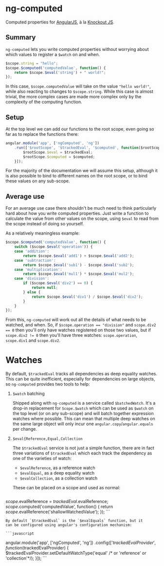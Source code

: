 # ng-computed

Computed properties for [AngularJS][1], à la [Knockout JS][2].

[1]: http://angularjs.org/
[2]: http://knockoutjs.com/

## Summary

`ng-computed` lets you write computed properties without worrying
about which values to register a `$watch` on and when.

```javascript
$scope.string = "hello";
$scope.$computed('computedValue', function() {
    return $scope.$eval('string') + " world!";
});
```

In this case, `$scope.computedValue` will take on the value `"hello
world!"`, while also reacting to changes to `$scope.string`. While
this case is almost trivial, the more complex cases are made more
complex only by the complexity of the computing function.

## Setup

At the top level we can add our functions to the root scope, even
going so far as to replace the functions there:

```javascript
angular.module('app', ['ngComputed', 'ng'])
    .run(['$rootScope', '$trackedEval', '$computed', function($rootScope, $trackedEval, $computed) {
        $rootScope.$eval = $trackedEval;
        $rootScope.$computed = $computed;
    }]);
```
For the majority of the documentation we will assume this setup,
although it is also possible to bind to different names on the root
scope, or to bind these values on any sub-scope.

## Average use

For an average use case there shouldn't be much need to think
particularly hard about how you write computed properties. Just write
a function to calculate the value from other values on the scope,
using `$eval` to read from the scope instead of doing so yourself.

As a relatively meaningless example:

```javascript
$scope.$computed('computedValue', function() {
    switch ($scope.$eval('operation')) {
    case 'addition':
        return $scope.$eval('add1') + $scope.$eval('add2');
    case 'subtraction':
        return $scope.$eval('sub1') - $scope.$eval('sub2');
    case 'multiplication':
        return $scope.$eval('mul1') * $scope.$eval('mul2');
    case 'division':
        if ($scope.$eval('div2') == 0) {
            return null;
        } else {
            return $scope.$eval('div1') / $scope.$eval('div2');
        }
    }
});
```

From this, `ng-computed` will work out all the details of what needs
to be watched, and when. So, if `$scope.operation == "division"` and
`scope.div2 == 0` then you'll only have watches registered on those
two values, but if `scope.div2 != 0` then you'll have three watches:
`scope.operation`, `scope.div1` and `scope.div2`.

# Watches

By default, `$trackedEval` tracks all dependencies as deep equality
watches. This can be quite inefficient, especially for dependencies on
large objects, so `ng-computed` provides two tools to help:

1. `$watch` batching

    Shipped along with `ng-computed` is a service called
    `$batchedWatch`. It's a drop-in replacement for `Scope.$watch`
    which can be used as `$watch` on the top level (or on any
    sub-scope) and will batch together expression watches where
    possible. This can mean that multiple deep watches on the same
    large object will only incur one `angular.copy`/`angular.equals`
    per change.

2. `$eval{Reference,Equal,Collection`

    The `$trackedEval` service is not just a simple function, there
    are in fact three variations of `$trackedEval` which each track
    the dependency as one of the varieties of watch:

    * `$evalReference`, as a reference watch
    * `$evalEqual`, as a deep equality watch
    * `$evalCollection`, as a collection watch

    These can be placed on a scope and used as normal:

    ```javascript
$scope.$evalReference = $trackedEval.$evalReference;
$scope.$computed('computedValue', function() {
    return $scope.$evalReference('shallowWatchedValue');
});
    ```

    By default `$trackedEval` is the `$evalEquals` function, but it
    can be configured using angular's configuration mechanism:

    ```javascript
angular.module('app', ['ngComputed', 'ng'])
    .config(['$trackedEvalProvider', function($trackedEvalProvider) {
        $trackedEvalProvider.setDefaultWatchType('equal' /* or 'reference' or 'collection'*/);
    }]);
    ```
